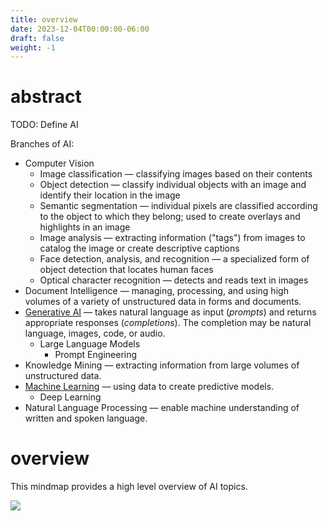 ```yaml
---
title: overview
date: 2023-12-04T00:00:00-06:00
draft: false
weight: -1
---
```


# abstract
TODO: Define AI

Branches of AI:
- Computer Vision
  - Image classification — classifying images based on their contents
  - Object detection — classify individual objects with an image and identify their location in the image
  - Semantic segmentation — individual pixels are classified according to the object to which they belong; used to create overlays and highlights in an image
  - Image analysis — extracting information ("tags") from images to catalog the image or create descriptive captions
  - Face detection, analysis, and recognition — a specialized form of object detection that locates human faces
  - Optical character recognition — detects and reads text in images
- Document Intelligence — managing, processing, and using high volumes of a variety of unstructured data in forms and documents.
- [Generative AI](../../ai/generative-ai/) — takes natural language as input (*prompts*) and returns appropriate responses (*completions*). The completion may be natural language, images, code, or audio.
  - Large Language Models
    - Prompt Engineering 
- Knowledge Mining — extracting information from large volumes of unstructured data.
- [Machine Learning](../../ai/machine-learning/) — using data to create predictive models.
  - Deep Learning
- Natural Language Processing — enable machine understanding of written and spoken language.

# overview
This mindmap provides a high level overview of AI topics.

![](../ai.svg)